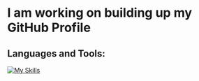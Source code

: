 # I am working on building up my GitHub Profile

## Languages and Tools:

[![My Skills](https://skillicons.dev/icons?i=html,css,js,jquery,react,sass,tailwind,wordpress,vscode,npm,gulp,git,ps,ai)](https://skillicons.dev)

<!--
**IT-HASAN/IT-HASAN** is a ✨ _special_ ✨ repository because its `README.md` (this file) appears on your GitHub profile.

Here are some ideas to get you started:

- 🔭 I’m currently working on ...
- 🌱 I’m currently learning ...
- 👯 I’m looking to collaborate on ...
- 🤔 I’m looking for help with ...
- 💬 Ask me about ...
- 📫 How to reach me: ...
- 😄 Pronouns: ...
- ⚡ Fun fact: ...
-->
